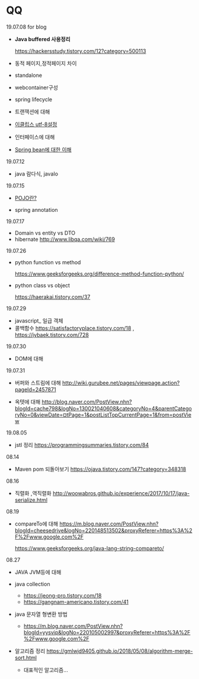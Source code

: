 # QQ



19.07.08 for blog

- **Java buffered 사용정리**

   https://hackersstudy.tistory.com/12?category=500113

- 동적 페이지,정적페이지 차이 

- standalone

- webcontainer구성

- spring lifecycle

- 트랜잭션에 대해

- [이클립스 utf-8설정]([https://gangzzang.tistory.com/entry/%EC%9D%B4%ED%81%B4%EB%A6%BD%EC%8A%A4-%EA%B0%9C%EB%B0%9C%ED%99%98%EA%B2%BD-UTF8-%EC%9D%B8%EC%BD%94%EB%94%A9-%EC%84%A4%EC%A0%95](https://gangzzang.tistory.com/entry/이클립스-개발환경-UTF8-인코딩-설정))

- 인터페이스에 대해

- [Spring bean에 대한 이해](https://gmlwjd9405.github.io/2018/11/10/spring-beans.html)




19.07.12

- java 람다식, javaIo




19.07.15

- [POJO란?](https://jojoldu.tistory.com/category/Spring?page=6)

- spring annotation 



19.07.17

- Domain vs entity vs DTO
- hibernate http://www.libqa.com/wiki/769

  




19.07.26

- python function vs method

  https://www.geeksforgeeks.org/difference-method-function-python/

- python class vs object

  https://haerakai.tistory.com/37



19.07.29

- javascript_ 일급 객체
- 콜백함수 <https://satisfactoryplace.tistory.com/18> , <https://jybaek.tistory.com/728>

19.07.30

- DOM에 대해



19.07.31

- 버퍼와 스트림에 대해 <http://wiki.gurubee.net/pages/viewpage.action?pageId=2457871>

- 옥텟에 대해 <http://blog.naver.com/PostView.nhn?blogId=cache798&logNo=130021040608&categoryNo=4&parentCategoryNo=0&viewDate=¤tPage=1&postListTopCurrentPage=1&from=postView>



19.08.05

- jstl 정리 https://programmingsummaries.tistory.com/84



08.14

- Maven pom 되돌아보기 https://ojava.tistory.com/147?category=348318 



08.16

- 직렬화 ,역직렬화 http://woowabros.github.io/experience/2017/10/17/java-serialize.html



08.19

- compareTo에 대해 https://m.blog.naver.com/PostView.nhn?blogId=cheesedrive&logNo=220148513502&proxyReferer=https%3A%2F%2Fwww.google.com%2F

  https://www.geeksforgeeks.org/java-lang-string-compareto/

08.27

- JAVA JVM등에 대해
- java collection 
   - https://jeong-pro.tistory.com/18
   - https://gangnam-americano.tistory.com/41
- java 문자열 형변환 방법
   - https://m.blog.naver.com/PostView.nhn?blogId=yysvip&logNo=220105002997&proxyReferer=https%3A%2F%2Fwww.google.com%2F

- 알고리즘 정리 https://gmlwjd9405.github.io/2018/05/08/algorithm-merge-sort.html
   - 대표적인 알고리즘...